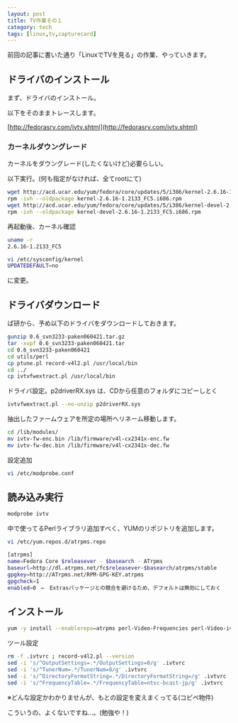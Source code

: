 ```yaml
---
layout: post
title: TV作業その１
category: tech
tags: [linux,tv,capturecard]
---
```


前回の記事に書いた通り「LinuxでTVを見る」の作業、やっていきます。

## ドライバのインストール

まず、ドライバのインストール。

以下をそのままトレースします。

[http://fedorasrv.com/ivtv.shtml](http://fedorasrv.com/ivtv.shtml)

### カーネルダウングレード

カーネルをダウングレード(したくないけど)必要らしい。

以下実行。(何も指定がなければ、全てrootにて)

```bash
wget http://acd.ucar.edu/yum/fedora/core/updates/5/i386/kernel-2.6.16-1.2133_FC5.i686.rpm
rpm -ivh --oldpackage kernel-2.6.16-1.2133_FC5.i686.rpm
wget http://acd.ucar.edu/yum/fedora/core/updates/5/i386/kernel-devel-2.6.16-1.2133_FC5.i686.rpm
rpm -ivh --oldpackage kernel-devel-2.6.16-1.2133_FC5.i686.rpm
```

再起動後、カーネル確認

```bash
uname -r
2.6.16-1.2133_FC5
```

```bash
vi /etc/sysconfig/kernel
UPDATEDEFAULT=no
```

に変更。

## ドライバダウンロード

ぱ研から、予め以下のドライバをダウンロードしておきます。

```bash
gunzip 0.6_svn3233-paken060421.tar.gz
tar -xvpf 0.6_svn3233-paken060421.tar
cd 0.6_svn3233-paken060421
cd utils/perl
cp ptune.pl record-v4l2.pl /usr/local/bin
cd ../
cp ivtvfwextract.pl /usr/local/bin
```

ドライバ設定。p2driverRX.sys は、CDから任意のフォルダにコピーしとく

```bash
ivtvfwextract.pl --no-unzip p2driverRX.sys
```
抽出したファームウェアを所定の場所へリネーム移動します。

```bash
cd /lib/modules/
mv ivtv-fw-enc.bin /lib/firmware/v4l-cx2341x-enc.fw
mv ivtv-fw-dec.bin /lib/firmware/v4l-cx2341x-dec.fw
```

設定追加
```bash
vi /etc/modprobe.conf
```

## 読み込み実行

```bash
modprobe ivtv
```

中で使ってるPerlライブラリ追加すべく、YUMのリポジトリを追加します。

```bash
vi /etc/yum.repos.d/atrpms.repo

[atrpms]
name=Fedora Core $releasever - $basearch - ATrpms
baseurl=http://dl.atrpms.net/fc$releasever-$basearch/atrpms/stable
gpgkey=http://ATrpms.net/RPM-GPG-KEY.atrpms
gpgcheck=1
enabled=0　←　Extrasパッケージとの競合を避けるため、デフォルトは無効にしておく
```

## インストール

```bash
yum -y install --enablerepo=atrpms perl-Video-Frequencies perl-Video-ivtv perl-Config-IniFiles perl-Tk
```

ツール設定

```bash
rm -f .ivtvrc ; record-v4l2.pl --version
sed -i 's/^OutputSettings=.*/OutputSettings=0/g' .ivtvrc
sed -i 's/^TunerNum=.*/TunerNum=0/g' .ivtvrc
sed -i 's/^DirectoryFormatString=.*/DirectoryFormatString=/g' .ivtvrc
sed -i 's/^FrequencyTable=.*/FrequencyTable=ntsc-bcast-jp/g' .ivtvrc
```

※どんな設定かわかりませんが、もとの設定を変えまくってる(コピペ物件)

こういうの、よくないですね…。(勉強や！)
